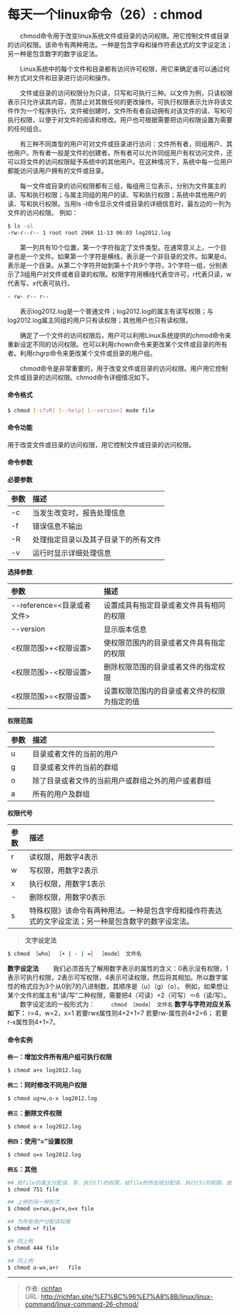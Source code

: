 # 每天一个linux命令（26）: chmod

　　chmod命令用于改变linux系统文件或目录的访问权限。用它控制文件或目录的访问权限。该命令有两种用法。一种是包含字母和操作符表达式的文字设定法；另一种是包含数字的数字设定法。
<!--more -->
　　Linux系统中的每个文件和目录都有访问许可权限，用它来确定谁可以通过何种方式对文件和目录进行访问和操作。

　　文件或目录的访问权限分为只读，只写和可执行三种。以文件为例，只读权限表示只允许读其内容，而禁止对其做任何的更改操作。可执行权限表示允许将该文件作为一个程序执行。文件被创建时，文件所有者自动拥有对该文件的读、写和可执行权限，以便于对文件的阅读和修改。用户也可根据需要把访问权限设置为需要的任何组合。

　　有三种不同类型的用户可对文件或目录进行访问：文件所有者，同组用户、其他用户。所有者一般是文件的创建者。所有者可以允许同组用户有权访问文件，还可以将文件的访问权限赋予系统中的其他用户。在这种情况下，系统中每一位用户都能访问该用户拥有的文件或目录。

　　每一文件或目录的访问权限都有三组，每组用三位表示，分别为文件属主的读、写和执行权限；与属主同组的用户的读、写和执行权限；系统中其他用户的读、写和执行权限。当用ls -l命令显示文件或目录的详细信息时，最左边的一列为文件的访问权限。 例如：
```bash
$ ls -al
-rw-r--r-- 1 root root 296K 11-13 06:03 log2012.log
```
　　第一列共有10个位置，第一个字符指定了文件类型。在通常意义上，一个目录也是一个文件。如果第一个字符是横线，表示是一个非目录的文件。如果是d，表示是一个目录。从第二个字符开始到第十个共9个字符，3个字符一组，分别表示了3组用户对文件或者目录的权限。权限字符用横线代表空许可，r代表只读，w代表写，x代表可执行。
```bash
- rw- r-- r--
```
　　表示log2012.log是一个普通文件；log2012.log的属主有读写权限；与log2012.log属主同组的用户只有读权限；其他用户也只有读权限。

　　确定了一个文件的访问权限后，用户可以利用Linux系统提供的chmod命令来重新设定不同的访问权限。也可以利用chown命令来更改某个文件或目录的所有者。利用chgrp命令来更改某个文件或目录的用户组。

　　chmod命令是非常重要的，用于改变文件或目录的访问权限。用户用它控制文件或目录的访问权限。chmod命令详细情况如下。
#### 命令格式
```bash
$ chmod [-cfvR] [--help] [--version] mode file
```
#### 命令功能
用于改变文件或目录的访问权限，用它控制文件或目录的访问权限。
#### 命令参数
**必要参数**

| 参数 | 描述 |
| :------------- | :------------- |
| -c | 当发生改变时，报告处理信息 |
| -f | 错误信息不输出 |
| -R | 处理指定目录以及其子目录下的所有文件 |
| -v | 运行时显示详细处理信息 |

**选择参数**

| 参数 | 描述 |
| :------------- | :------------- |
| --reference=<目录或者文件> | 设置成具有指定目录或者文件具有相同的权限 |
| --version | 显示版本信息 |
| <权限范围>+<权限设置> | 使权限范围内的目录或者文件具有指定的权限 |
| <权限范围>-<权限设置> | 删除权限范围的目录或者文件的指定权限 |
| <权限范围>=<权限设置> | 设置权限范围内的目录或者文件的权限为指定的值 |

**权限范围**

| 参数 | 描述 |
| :------------- | :------------- |
| u | 目录或者文件的当前的用户 |
| g | 目录或者文件的当前的群组 |
| o | 除了目录或者文件的当前用户或群组之外的用户或者群组 |
| a | 所有的用户及群组 |

**权限代号**

| 参数 | 描述 |
| :------------- | :------------- |
| r | 读权限，用数字4表示 |
| w | 写权限，用数字2表示 |
| x | 执行权限，用数字1表示 |
| - | 删除权限，用数字0表示 |
| s | 特殊权限》该命令有两种用法。一种是包含字母和操作符表达式的文字设定法；另一种是包含数字的数字设定法。 |
>**文字设定法**
```bash
$ chmod ［who］ ［+ | - | =］ ［mode］ 文件名
```
**数字设定法**
　　我们必须首先了解用数字表示的属性的含义：0表示没有权限，1表示可执行权限，2表示可写权限，4表示可读权限，然后将其相加。所以数字属性的格式应为3个从0到7的八进制数，其顺序是（u）（g）（o）。
    例如，如果想让某个文件的属主有“读/写”二种权限，需要把4（可读）+2（可写）＝6（读/写）。
　　数字设定法的一般形式为：
　　	`chmod ［mode］ 文件名`
**数字与字符对应关系如下：**
r=4，w=2，x=1
若要rwx属性则4+2+1=7
若要rw-属性则4+2=6；
若要r-x属性则4+1=7。

#### 命令实例
**`例一`：增加文件所有用户组可执行权限**
```bash
$ chmod a+x log2012.log
```
**`例二`：同时修改不同用户权限**
```bash
$ chmod ug+w,o-x log2012.log
```
**`例三`：删除文件权限**
```bash
$ chmod a-x log2012.log
```
**`例四`：使用“=”设置权限**
```bash
$ chmod u=x log2012.log
```
**`例五`：其他**
```bash
## 给file的属主分配读、写、执行(7)的权限，给file的所在组分配读、执行(5)的权限，给其他用户分配执行(1)的权限
$ chmod 751 file

## 上例的另一种形式
$ chmod u=rwx,g=rx,o=x file

## 为所有用户分配读权限
$ chmod =r file

## 同上例
$ chmod 444 file

## 同上例
$ chmod a-wx,a+r   file
```


---

> 作者: [richfan](https://richfan.site/)  
> URL: http://richfan.site/%E7%BC%96%E7%A8%8B/linux/linux-command/linux-command-26-chmod/  

